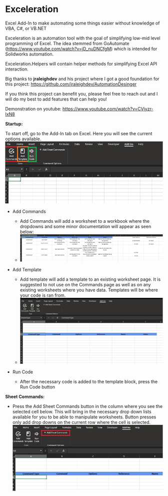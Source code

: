 # Exceleration
Excel Add-In to make automating some things easier without knowledge of VBA, C#, or VB.NET

Exceleration is an automation tool with the goal of simplifying low-mid level programming of Excel. The idea stemmed from GoAutomate (https://www.youtube.com/watch?v=jD_nuDNCfgM) which is intended for Solidworks automation.

Exceleration.Helpers will contain helper methods for simplifying Excel API interaction.

Big thanks to <b>jraleighdev</b> and his project where I got a good foundation for this project: https://github.com/jraleighdev/AutomationDesinger

If you think this project can benefit you, please feel free to reach out and I will do my best to add features that can help you!

Demonstration on youtube: https://www.youtube.com/watch?v=CVjyzr-IxN8

<b>Startup:</b>

To start off, go to the Add-In tab on Excel. Here you will see the current options available.
![Core Commands](https://github.com/1eyewonder/Exceleration/blob/master/Documentation%20Pics/Startup/CoreCommands.png?raw=true)

- Add Commands
  - Add Commands will add a worksheet to a workbook where the dropdowns and some minor documentation will appear as seen below:
  - ![Command Table](https://github.com/1eyewonder/Exceleration/blob/master/Documentation%20Pics/Startup/CommandTable.JPG?raw=true)

- Add Template
  - Add template will add a template to an existing worksheet page. It is suggested to not use on the Commands page as well as on any existing worksheets where you have data. Templates will be where your code is ran from.
  - ![Template](https://github.com/1eyewonder/Exceleration/blob/master/Documentation%20Pics/Startup/Template.JPG)
- Run Code
  - After the necessary code is added to the template block, press the Run Code button
  
  
<b>Sheet Commands:</b>

- Press the Add Sheet Commands button in the column where you see the selected cell below. This will bring in the necessary drop down lists available for you to be able to manipulate worksheets. Button presses only add drop downs on the current row where the cell is selected.
![Sheet Commands](https://github.com/1eyewonder/Exceleration/blob/master/Documentation%20Pics/Startup/AddSheetCommand.jpg)

